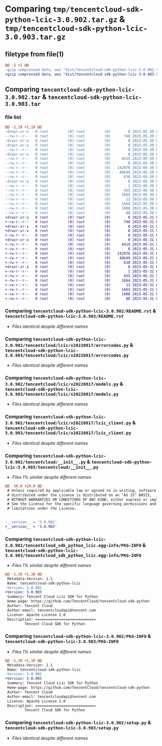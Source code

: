 # Comparing `tmp/tencentcloud-sdk-python-lcic-3.0.902.tar.gz` & `tmp/tencentcloud-sdk-python-lcic-3.0.903.tar.gz`

## filetype from file(1)

```diff
@@ -1 +1 @@
-gzip compressed data, was "dist/tencentcloud-sdk-python-lcic-3.0.902.tar", last modified: Tue May 30 00:26:41 2023, max compression
+gzip compressed data, was "dist/tencentcloud-sdk-python-lcic-3.0.903.tar", last modified: Wed May 31 02:14:47 2023, max compression
```

## Comparing `tencentcloud-sdk-python-lcic-3.0.902.tar` & `tencentcloud-sdk-python-lcic-3.0.903.tar`

### file list

```diff
@@ -1,19 +1,19 @@
-drwxr-xr-x   0 root         (0) root         (0)        0 2023-05-30 00:26:41.000000 tencentcloud-sdk-python-lcic-3.0.902/
--rw-r--r--   0 root         (0) root         (0)      740 2023-05-30 00:26:41.000000 tencentcloud-sdk-python-lcic-3.0.902/README.rst
-drwxr-xr-x   0 root         (0) root         (0)        0 2023-05-30 00:26:41.000000 tencentcloud-sdk-python-lcic-3.0.902/tencentcloud/
-drwxr-xr-x   0 root         (0) root         (0)        0 2023-05-30 00:26:41.000000 tencentcloud-sdk-python-lcic-3.0.902/tencentcloud/lcic/
--rw-r--r--   0 root         (0) root         (0)        0 2023-05-30 00:26:41.000000 tencentcloud-sdk-python-lcic-3.0.902/tencentcloud/lcic/__init__.py
-drwxr-xr-x   0 root         (0) root         (0)        0 2023-05-30 00:26:41.000000 tencentcloud-sdk-python-lcic-3.0.902/tencentcloud/lcic/v20220817/
--rw-r--r--   0 root         (0) root         (0)     4414 2023-05-30 00:26:41.000000 tencentcloud-sdk-python-lcic-3.0.902/tencentcloud/lcic/v20220817/errorcodes.py
--rw-r--r--   0 root         (0) root         (0)        0 2023-05-30 00:26:41.000000 tencentcloud-sdk-python-lcic-3.0.902/tencentcloud/lcic/v20220817/__init__.py
--rw-r--r--   0 root         (0) root         (0)   142076 2023-05-30 00:26:41.000000 tencentcloud-sdk-python-lcic-3.0.902/tencentcloud/lcic/v20220817/models.py
--rw-r--r--   0 root         (0) root         (0)    48649 2023-05-30 00:26:41.000000 tencentcloud-sdk-python-lcic-3.0.902/tencentcloud/lcic/v20220817/lcic_client.py
--rw-r--r--   0 root         (0) root         (0)      630 2023-05-30 00:26:41.000000 tencentcloud-sdk-python-lcic-3.0.902/tencentcloud/__init__.py
-drwxr-xr-x   0 root         (0) root         (0)        0 2023-05-30 00:26:41.000000 tencentcloud-sdk-python-lcic-3.0.902/tencentcloud_sdk_python_lcic.egg-info/
--rw-r--r--   0 root         (0) root         (0)        1 2023-05-30 00:26:41.000000 tencentcloud-sdk-python-lcic-3.0.902/tencentcloud_sdk_python_lcic.egg-info/dependency_links.txt
--rw-r--r--   0 root         (0) root         (0)      455 2023-05-30 00:26:41.000000 tencentcloud-sdk-python-lcic-3.0.902/tencentcloud_sdk_python_lcic.egg-info/SOURCES.txt
--rw-r--r--   0 root         (0) root         (0)     1664 2023-05-30 00:26:41.000000 tencentcloud-sdk-python-lcic-3.0.902/tencentcloud_sdk_python_lcic.egg-info/PKG-INFO
--rw-r--r--   0 root         (0) root         (0)       13 2023-05-30 00:26:41.000000 tencentcloud-sdk-python-lcic-3.0.902/tencentcloud_sdk_python_lcic.egg-info/top_level.txt
--rw-r--r--   0 root         (0) root         (0)     1664 2023-05-30 00:26:41.000000 tencentcloud-sdk-python-lcic-3.0.902/PKG-INFO
--rw-r--r--   0 root         (0) root         (0)     1008 2023-05-30 00:26:41.000000 tencentcloud-sdk-python-lcic-3.0.902/setup.py
--rw-r--r--   0 root         (0) root         (0)       88 2023-05-30 00:26:41.000000 tencentcloud-sdk-python-lcic-3.0.902/setup.cfg
+drwxr-xr-x   0 root         (0) root         (0)        0 2023-05-31 02:14:47.000000 tencentcloud-sdk-python-lcic-3.0.903/
+-rw-r--r--   0 root         (0) root         (0)      740 2023-05-31 02:14:47.000000 tencentcloud-sdk-python-lcic-3.0.903/README.rst
+drwxr-xr-x   0 root         (0) root         (0)        0 2023-05-31 02:14:47.000000 tencentcloud-sdk-python-lcic-3.0.903/tencentcloud/
+drwxr-xr-x   0 root         (0) root         (0)        0 2023-05-31 02:14:47.000000 tencentcloud-sdk-python-lcic-3.0.903/tencentcloud/lcic/
+-rw-r--r--   0 root         (0) root         (0)        0 2023-05-31 02:14:47.000000 tencentcloud-sdk-python-lcic-3.0.903/tencentcloud/lcic/__init__.py
+drwxr-xr-x   0 root         (0) root         (0)        0 2023-05-31 02:14:47.000000 tencentcloud-sdk-python-lcic-3.0.903/tencentcloud/lcic/v20220817/
+-rw-r--r--   0 root         (0) root         (0)     4414 2023-05-31 02:14:47.000000 tencentcloud-sdk-python-lcic-3.0.903/tencentcloud/lcic/v20220817/errorcodes.py
+-rw-r--r--   0 root         (0) root         (0)        0 2023-05-31 02:14:47.000000 tencentcloud-sdk-python-lcic-3.0.903/tencentcloud/lcic/v20220817/__init__.py
+-rw-r--r--   0 root         (0) root         (0)   142076 2023-05-31 02:14:47.000000 tencentcloud-sdk-python-lcic-3.0.903/tencentcloud/lcic/v20220817/models.py
+-rw-r--r--   0 root         (0) root         (0)    48649 2023-05-31 02:14:47.000000 tencentcloud-sdk-python-lcic-3.0.903/tencentcloud/lcic/v20220817/lcic_client.py
+-rw-r--r--   0 root         (0) root         (0)      630 2023-05-31 02:14:47.000000 tencentcloud-sdk-python-lcic-3.0.903/tencentcloud/__init__.py
+drwxr-xr-x   0 root         (0) root         (0)        0 2023-05-31 02:14:47.000000 tencentcloud-sdk-python-lcic-3.0.903/tencentcloud_sdk_python_lcic.egg-info/
+-rw-r--r--   0 root         (0) root         (0)        1 2023-05-31 02:14:47.000000 tencentcloud-sdk-python-lcic-3.0.903/tencentcloud_sdk_python_lcic.egg-info/dependency_links.txt
+-rw-r--r--   0 root         (0) root         (0)      455 2023-05-31 02:14:47.000000 tencentcloud-sdk-python-lcic-3.0.903/tencentcloud_sdk_python_lcic.egg-info/SOURCES.txt
+-rw-r--r--   0 root         (0) root         (0)     1664 2023-05-31 02:14:47.000000 tencentcloud-sdk-python-lcic-3.0.903/tencentcloud_sdk_python_lcic.egg-info/PKG-INFO
+-rw-r--r--   0 root         (0) root         (0)       13 2023-05-31 02:14:47.000000 tencentcloud-sdk-python-lcic-3.0.903/tencentcloud_sdk_python_lcic.egg-info/top_level.txt
+-rw-r--r--   0 root         (0) root         (0)     1664 2023-05-31 02:14:47.000000 tencentcloud-sdk-python-lcic-3.0.903/PKG-INFO
+-rw-r--r--   0 root         (0) root         (0)     1008 2023-05-31 02:14:47.000000 tencentcloud-sdk-python-lcic-3.0.903/setup.py
+-rw-r--r--   0 root         (0) root         (0)       88 2023-05-31 02:14:47.000000 tencentcloud-sdk-python-lcic-3.0.903/setup.cfg
```

### Comparing `tencentcloud-sdk-python-lcic-3.0.902/README.rst` & `tencentcloud-sdk-python-lcic-3.0.903/README.rst`

 * *Files identical despite different names*

### Comparing `tencentcloud-sdk-python-lcic-3.0.902/tencentcloud/lcic/v20220817/errorcodes.py` & `tencentcloud-sdk-python-lcic-3.0.903/tencentcloud/lcic/v20220817/errorcodes.py`

 * *Files identical despite different names*

### Comparing `tencentcloud-sdk-python-lcic-3.0.902/tencentcloud/lcic/v20220817/models.py` & `tencentcloud-sdk-python-lcic-3.0.903/tencentcloud/lcic/v20220817/models.py`

 * *Files identical despite different names*

### Comparing `tencentcloud-sdk-python-lcic-3.0.902/tencentcloud/lcic/v20220817/lcic_client.py` & `tencentcloud-sdk-python-lcic-3.0.903/tencentcloud/lcic/v20220817/lcic_client.py`

 * *Files identical despite different names*

### Comparing `tencentcloud-sdk-python-lcic-3.0.902/tencentcloud/__init__.py` & `tencentcloud-sdk-python-lcic-3.0.903/tencentcloud/__init__.py`

 * *Files 1% similar despite different names*

```diff
@@ -10,8 +10,8 @@
 # Unless required by applicable law or agreed to in writing, software
 # distributed under the License is distributed on an "AS IS" BASIS,
 # WITHOUT WARRANTIES OR CONDITIONS OF ANY KIND, either express or implied.
 # See the License for the specific language governing permissions and
 # limitations under the License.
 
 
-__version__ = '3.0.902'
+__version__ = '3.0.903'
```

### Comparing `tencentcloud-sdk-python-lcic-3.0.902/tencentcloud_sdk_python_lcic.egg-info/PKG-INFO` & `tencentcloud-sdk-python-lcic-3.0.903/tencentcloud_sdk_python_lcic.egg-info/PKG-INFO`

 * *Files 1% similar despite different names*

```diff
@@ -1,10 +1,10 @@
 Metadata-Version: 1.1
 Name: tencentcloud-sdk-python-lcic
-Version: 3.0.902
+Version: 3.0.903
 Summary: Tencent Cloud Lcic SDK for Python
 Home-page: https://github.com/TencentCloud/tencentcloud-sdk-python
 Author: Tencent Cloud
 Author-email: tencentcloudapi@tencent.com
 License: Apache License 2.0
 Description: ============================
         Tencent Cloud SDK for Python
```

### Comparing `tencentcloud-sdk-python-lcic-3.0.902/PKG-INFO` & `tencentcloud-sdk-python-lcic-3.0.903/PKG-INFO`

 * *Files 1% similar despite different names*

```diff
@@ -1,10 +1,10 @@
 Metadata-Version: 1.1
 Name: tencentcloud-sdk-python-lcic
-Version: 3.0.902
+Version: 3.0.903
 Summary: Tencent Cloud Lcic SDK for Python
 Home-page: https://github.com/TencentCloud/tencentcloud-sdk-python
 Author: Tencent Cloud
 Author-email: tencentcloudapi@tencent.com
 License: Apache License 2.0
 Description: ============================
         Tencent Cloud SDK for Python
```

### Comparing `tencentcloud-sdk-python-lcic-3.0.902/setup.py` & `tencentcloud-sdk-python-lcic-3.0.903/setup.py`

 * *Files identical despite different names*

